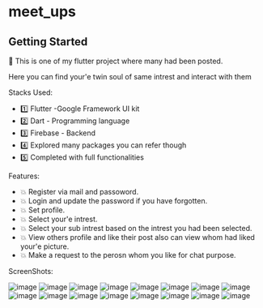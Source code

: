 # meet_ups

## Getting Started

🤠 This is one of my flutter project where many had been posted.

Here you can find your'e twin soul of same intrest and interact with them

Stacks Used:

* 1️⃣ Flutter -Google Framework UI kit
* 2️⃣ Dart - Programming language
* 3️⃣ Firebase - Backend
* 4️⃣ Explored many packages you can refer though
* 5️⃣ Completed with full functionalities

Features:

* 💥 Register via mail and passoword.
* 💥 Login and update the password if you have forgotten.
* 💥 Set profile.
* 💥 Select your'e intrest.
* 💥 Select your sub intrest based on the intrest you had been selected.
* 💥 View others profile and like their post also can view whom had liked your'e picture.
* 💥 Make a request to the perosn whom you like for chat purpose.


ScreenShots:


![image](https://user-images.githubusercontent.com/54928117/124067278-c4945f00-da57-11eb-819a-c52877e2d1e6.png)
![image](https://user-images.githubusercontent.com/54928117/124067299-ccec9a00-da57-11eb-9b87-c8f08c645f60.png)
![image](https://user-images.githubusercontent.com/54928117/124067308-d2e27b00-da57-11eb-9732-c3e4bfc81898.png)
![image](https://user-images.githubusercontent.com/54928117/124067319-d970f280-da57-11eb-829b-fca1316f4cd1.png)
![image](https://user-images.githubusercontent.com/54928117/124067326-de35a680-da57-11eb-827d-d0186fb9d989.png)
![image](https://user-images.githubusercontent.com/54928117/124067342-e4c41e00-da57-11eb-8cfa-15cbd78b2e06.png)
![image](https://user-images.githubusercontent.com/54928117/124067358-e8f03b80-da57-11eb-95d6-61c0563b1edf.png)
![image](https://user-images.githubusercontent.com/54928117/124067378-ef7eb300-da57-11eb-873b-88cf51791d1a.png)
![image](https://user-images.githubusercontent.com/54928117/124067392-f4dbfd80-da57-11eb-92e2-3e7f986cf06c.png)
![image](https://user-images.githubusercontent.com/54928117/124067416-fc9ba200-da57-11eb-845b-13f726a1ca3a.png)
![image](https://user-images.githubusercontent.com/54928117/124067497-01605600-da58-11eb-8bd6-d2fe7f22c021.png)
![image](https://user-images.githubusercontent.com/54928117/124067620-091ffa80-da58-11eb-8456-38edfa409037.png)
![image](https://user-images.githubusercontent.com/54928117/124067679-0d4c1800-da58-11eb-9f31-74270c2661e2.png)
![image](https://user-images.githubusercontent.com/54928117/124067730-10df9f00-da58-11eb-86c0-4b424ec400f5.png)
![image](https://user-images.githubusercontent.com/54928117/124067809-163ce980-da58-11eb-9763-013d9c7e7286.png)
![image](https://user-images.githubusercontent.com/54928117/124067883-1b019d80-da58-11eb-9a66-81484977cb5b.png)

